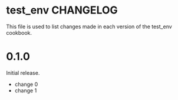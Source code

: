 # test_env CHANGELOG

This file is used to list changes made in each version of the test_env cookbook.

# 0.1.0

Initial release.

- change 0
- change 1
